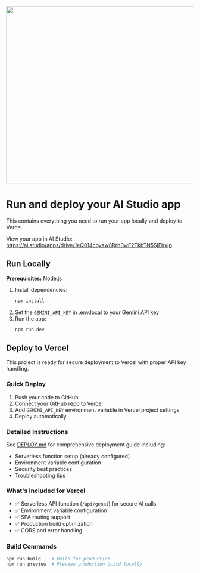 <div align="center">
<img width="1200" height="475" alt="GHBanner" src="https://github.com/user-attachments/assets/0aa67016-6eaf-458a-adb2-6e31a0763ed6" />
</div>

# Run and deploy your AI Studio app

This contains everything you need to run your app locally and deploy to Vercel.

View your app in AI Studio: https://ai.studio/apps/drive/1eQ014coyaw8Rrh0wF2TkbTN5SjElrxip

## Run Locally

**Prerequisites:**  Node.js

1. Install dependencies:
   ```bash
   npm install
   ```
2. Set the `GEMINI_API_KEY` in [.env.local](.env.local) to your Gemini API key
3. Run the app:
   ```bash
   npm run dev
   ```

## Deploy to Vercel

This project is ready for secure deployment to Vercel with proper API key handling.

### Quick Deploy
1. Push your code to GitHub
2. Connect your GitHub repo to [Vercel](https://vercel.com)
3. Add `GEMINI_API_KEY` environment variable in Vercel project settings
4. Deploy automatically

### Detailed Instructions
See [DEPLOY.md](./DEPLOY.md) for comprehensive deployment guide including:
- Serverless function setup (already configured)
- Environment variable configuration
- Security best practices
- Troubleshooting tips

### What's Included for Vercel
- ✅ Serverless API function (`/api/genai`) for secure AI calls
- ✅ Environment variable configuration
- ✅ SPA routing support
- ✅ Production build optimization
- ✅ CORS and error handling

### Build Commands
```bash
npm run build    # Build for production
npm run preview  # Preview production build locally
```
